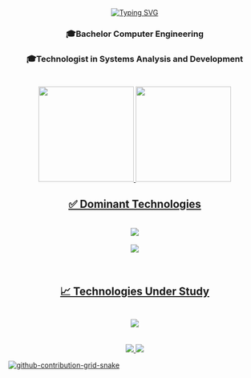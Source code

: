 <div align="center">
   <div align="center">
      <a href="https://git.io/typing-svg"><img src="https://readme-typing-svg.demolab.com?      font=Fira+Code&weight=500&size=25&duration=5200&pause=1000&color=36C9F7&background=FF651600&center=true&vCenter=true&random=false&width=435&lines=Hello!+I'm+Gabryel+Lima+🤖🐍" alt="Typing SVG" /></a>
   </div>
 <h3>🎓Bachelor Computer Engineering</h3>
  <h3>🎓Technologist in Systems Analysis and Development</h3>
 
 #
 
</div>

 <div align="center">
  <a href="https://github.com/Gabryel-lima">
  <img height="190em" src="https://github-readme-stats.vercel.app/api/top-langs/?username=gabryel-lima&layout=compact&langs_count=7&hide=prs&theme=gotham&text_color=FDFDFD&title_color=00FFFF&hide_border=none&bg_color=0D1117&custom_title=Linguagens%20Ativas"/>
   <img height="190em" src="https://github-readme-stats.vercel.app/api?username=Gabryel-lima&theme=gotham&show_icons=true&icon_color=00FFFF&text_color=FDFDFD&title_color=00FFFF&hide_border=none&bg_color=0D1117&custom_title=Gabryel-lima%20GitHub%20Estatísticas"/>

</div>
 
 <div align="center">
  <h2>✅ Dominant Technologies</h2>
 
 </div>
 
<div align="center"><br>
 <img src="https://skillicons.dev/icons?i=ai,pytorch,tensorflow,sklearn,python,c,bash" /><br><br>
 <img src="https://skillicons.dev/icons?i=azure,mysql,androidstudio,vscode,discord,git,github" /><br><br>
</div><br>

 </div>
 
 <div align="center">
  <h2>📈 Technologies Under Study</h2>
 
 </div>

 <div align="center"><br>
 <img src="https://skillicons.dev/icons?i=html,css,js,java,cs,cpp" /><br><br>
</div><br>


 <div align="center">
  <a href = "mailto:contatogabbryellimasi@gmail.com" target="_blank"><img src="https://img.shields.io/badge/Gmail-008000?style=for-the-badge&logo=gmail&logoColor=white"</a>
  <a href="https://www.linkedin.com/in/gabryel-lima-9076541b2/" target="_blank"><img src="https://img.shields.io/badge/LinkedIn-1e90ff?style=for-the-badge&logo=linkedin&logoColor=white"</a> 
</div>

![github-contribution-grid-snake](https://github.com/Gabryel-lima/Gabryel-lima/assets/125817153/e59e509a-abd6-4942-a325-9d63840b0ba2)
